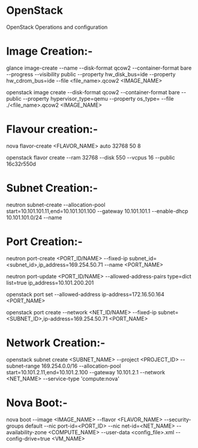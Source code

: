 # OpenStack
OpenStack Operations and configuration

Image Creation:- 
===============

glance image-create --name <name> --disk-format qcow2 --container-format bare --progress --visibility public --property hw_disk_bus=ide --property hw_cdrom_bus=ide --file <file_name>.qcow2 <IMAGE_NAME>
  
openstack image create --disk-format qcow2 --container-format bare  --public --property hypervisor_type=qemu --property os_type=<windows> --file ./<file_name>.qcow2 <IMAGE_NAME>
  
Flavour creation:-
================
nova flavor-create <FLAVOR_NAME> auto 32768 50 8

openstack flavor create --ram 32768 --disk 550 --vcpus 16 --public 16c32r550d

Subnet Creation:-
===============
neutron subnet-create --allocation-pool start=10.101.101.11,end=10.101.101.100 --gateway 10.101.101.1 --enable-dhcp <NET NAME> 10.101.101.0/24 --name <SUBNET NAME>

Port Creation:-
==============
neutron port-create <PORT_ID/NAME> --fixed-ip subnet_id=<subnet_id>,ip_address=169.254.50.71 --name <PORT_NAME>

neutron port-update <PORT_ID/NAME> --allowed-address-pairs type=dict list=true ip_address=10.101.200.201

openstack port set --allowed-address ip-address=172.16.50.164 <PORT_NAME>

openstack port create --network <NET_ID/NAME> --fixed-ip subnet=<SUBNET_ID>,ip-address=169.254.50.71 <PORT_NAME>

Network Creation:-
=================
openstack subnet create <SUBNET_NAME> --project <PROJECT_ID> --subnet-range 169.254.0.0/16 --allocation-pool start=10.101.2.11,end=10.101.2.100 --gateway 10.101.2.1 --network <NET_NAME> --service-type 'compute:nova'

Nova Boot:-
==========
nova boot --image <IMAGE_NAME> --flavor <FLAVOR_NAME> --security-groups default --nic port-id=<PORT_ID> --nic net-id=<NET_NAME> --availability-zone <COMPUTE_NAME> --user-data <config_file>.xml --config-drive=true <VM_NAME>
